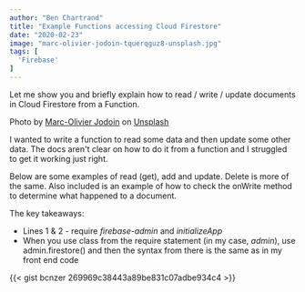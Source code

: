 ```yaml
---
author: "Ben Chartrand"
title: "Example Functions accessing Cloud Firestore"
date: "2020-02-23"
image: "marc-olivier-jodoin-tquerqguz8-unsplash.jpg"
tags: [
  'Firebase'
]
---
```


Let me show you and briefly explain how to read / write / update documents in Cloud Firestore from a Function.

Photo by [Marc-Olivier Jodoin](https://unsplash.com/@marcojodoin?utm_source=unsplash&utm_medium=referral&utm_content=creditCopyText) on [Unsplash](https://unsplash.com/s/photos/reflection?utm_source=unsplash&utm_medium=referral&utm_content=creditCopyText)

I wanted to write a function to read some data and then update some other data. The docs aren't clear on how to do it from a function and I struggled to get it working just right.

Below are some examples of read (get), add and update. Delete is more of the same. Also included is an example of how to check the onWrite method to determine what happened to a document.

The key takeaways:

- Lines 1 & 2 - require _firebase-admin_ and _initializeApp_
- When you use class from the require statement (in my case, _admin_), use admin.firestore() and then the syntax from there is the same as in my front end code

{{< gist bcnzer 269969c38443a89be831c07adbe934c4 >}}
